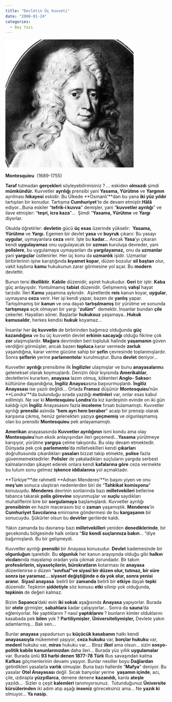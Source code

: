 ```yaml
---
title: "Devletin Üç kuvveti"
date: "2008-01-24"
categories: 
  - Baş Yazı
---
```


[![earlypic.jpg](../uploads/2008/01/earlypic.jpg)](../uploads/2008/01/earlypic.jpg "earlypic.jpg")

**Montesquieu**  (1689-1755)                                               

**Taraf** tutmadan **gerçekleri** söyleyebilirmisiniz ? … eskiden **olmazdı** şimdi **mümkündür.** Kuvvetler **ayrılığı** prensibi yani **Yasama, Yürütme** ve **Yargının**  ayrılması **hikayesi** eskidir. Bu Ülkede **Osmanlı’**dan bu yana **iki yüz yıldır** tartışılan bir konudur. Tartışma **Cumhuriyet**’te de devam etmiştir.**Hâlâ** ediyor…Buna eskiler “**tefrik-i kuvva**" demişler, yani “**kuvvetler ayrılığı**" ve ilave etmişler: “**teşri, icra kaza**"…  Şimdi “**Yasama, Yürütme** ve **Yargı** diyorlar.

Okulda öğretirler: **devletin** gücü **üç esas** üzerinde yükselir:  **Yasama, Yürütme** ve **Yargı.** Egemen bir devlet **yasa** ve **buyruk** çıkarır. Bu yasayı **uygular**, uymayanlara **ceza** verir. İşte bu **kadar.**.. Ancak **Yasa**’yı çıkaran kendi **uygulayamaz** onu uygulayacak bir **uzman** kuruluşa devreder, yani **polislere**, bu uygulamaya uymayanları da **yargılayamaz,** onu da **uzmanlar** yani **yargıçlar** üstlenirler. Her üç konu da **uzmanlık** işidir. Uzmanlar birbirlerinin işine karıştığında **kıyamet kopar**, düzen bozulur **sil baştan** olur, vakit kaybına **kamu** hukukunun zarar görmesine yol açar. Bu **modern** devlettir.

Bunun tersi **ilkelliktir**. **Kabile** düzenidir, aşiret hukukudur. **Geri** bir iştir. **Kaba** güç anlayışıdır. Yontulmamış **tabiat** düzenidir. Gelişmemiş **vahşî** hayat tarzıdır. İleri **Kamu** yaşamına aykırıdır.  Aşiretlerde **reis** kanun koyar, **uygular**, uymayana **ceza** verir. Her işi kendi yapar, bazen de **yanlış** yapar. Tartışılmamış bir **kanun** ve ona dayalı **tartışılmamış** bir yürütme ve sonunda **tartışmaya** açık olmayan bir yargı “**zulüm"**  demektir. İnsanlar bundan **çile** çekerler. Hayatları söner. Başlarlar **hukuksuz** yaşamaya…**Hukuk kamusaldır**, herkes kendisi **hukuk** koyamaz…

İnsanlar her **üç kuvvetin** de birbirinden bağımsız olduğunda **güç kazandığına** ve bu üç kuvvetin devlet **erkinin sacayağı** olduğu fikrine çok **zor** ulaşmışlardır. **Mağara** devrinden beri topluluk halinde **yaşamanın** güven verdiğini görmüşler, ancak bazen **topluca** karar vermede **zorluk** yaşandığına, karar verme gücüne sahip bir **şefin** çevresinde toplanmışlardır. Sonra **şeflerin** yerine **parlamentola**r kurulmuştur. Buna **devlet** deniyor…

Kuvvetler **ayrılığı** prensibine ilk **İngilizler** ulaşmışlar ve bunu **anayasaların**a geleneksel olarak koymuşlardı. Denizin öbür kıyısında **Amerikalılar**, devletlerini kurarken, **anayasa** lazım olmuş, kökenleri **Anglo- Sakso**n kültürüne dayandığına, **İngiliz Anayas**asına başvurmuşlardı. **İngiliz Anayasası** ise yazılı değildi… Ortada **Fransız** düşünür **Montesquieu**’nün **Londra’**da bulunduğu sırada yazdığı **metinleri** var, onlar esas kabul edilmişti. Ne var ki **Montesquieu** **Londra**’da kız kardeşinin evinde on iki gün kaldığı için **İngiliz** Anayasasını fazla **inceleme** fırsatı bulamamıştı. Kuvvetler ayrılığı **prensibi** aslında “**hem ayrı hem beraber**" acaip bir prensip olarak karşısına çıkmış, henüz gelenekten yazıya **geçmemiş** ve olgunlaşmamış olan bu prensibi **Montesquieu** pek anlayamamıştı.

**Amerikan** anayasasında **Kuvvetler ayrılığının** ismi kondu ama olay **Montesquieu**’nun eksik anlayışından ileri geçemedi…**Yasama** yürütmeye karışıyor, yürütme **yargıya** çelme takıyordu. Bu olay devam etmektedir. Dünyada pek çok **parlemento**’da milletvekilleri kendi **çıkarları** doğrultusunda çıkardıkları **yasaları** bizzat takip etmekte, **polise** fazla güvenmemektedirler. **Polisler** de yakaladıkları suçluların yargıda serbest kalmalarından şikayet ederek onlara kendi **kafalarına göre** ceza vermekte bu tutum sonu gelmez **işkence iddialarına** yol açmaktadır.

**Türkiye’**de rahmetli **Adnan Menderes’**in başını yiyen ve onu **meş’um** sonuca ulaştıran nedenlerden biri de “**Tahkikat komisyonu**" konusuydu. **Menderes** devrinin sonlarında bazı **milletvekileri** bellerine tabanca takarak **polis görevine** soyunmuşlar ve **suçlu** saydıkları muhaliflerini bire bir **sorgulamaya** başlamışlardı. Kuvvetler ayrılığı **prensibinin** en hazin macerasını biz o **zaman** yaşamıştık. **Menderes**’in **Cumhuriyet Savcılarına** emirname göndermesi de bu **kargaşanın** bir sonucuydu. Şükürler olsun bu **devirler** gerilerde kaldı.

Yakın zamanda bu davranışı bazı **milletvekilleri** yeniden **denediklerinde**, bir gecekondu bölgesinde halk onlara “**Siz kendi suçlarınıza bakın**… “diye bağırmışlardı. Bu bir gelişmeydi.  

Kuvvetler ayrılığı **prensibi** bir Anayasa konusudur. **Devlet** kademesinde bir **olgunluğun** işaretidir. Bu **olgunluk** her kanun arayışında olduğu gibi **halkın vicdan**ında mayalanıp oradan yola çıkmak zorundadır. Bir takım **profesörlerin, siyasetçilerin, bürokratların** kotarması ile **anayasa** düzenlenirse o düzen “**sınıfsal"**ve siyasî bir **düzen** olur, **tutmaz**, bir süre sonra **işe yaramaz**… siyaset değiştiğinde o da **yok** olur, sonra **yenisi** aranır**.  Siyasî anayasa**  belirli bir **zamanda** belirli bir **etkiye** dayalı **tepki** düzenidir. Tepkinin **şiddetiyle** söz konusu **etki** silinip yok olduğunda, **tepkinin** de değeri kalmaz.

Bizim **Sapanca**’daki evin **iki sokak** aşağısında **Anayasa** yapıyorlar. Burada bir **otele** girmişler, **sabahlara** kadar çalışıyorlar… Sonra da **sauna**’da eğleniyorlar. Ne yaptıklarını ? nasıl **yaptıklarını** ? bunların kimler olduklarını kasabada pek **bilen** yok ? **Partiliymişler**, **Üniversiteliymişler,** Devlete yakın adamlarmış… Bak sen…

Bunlar **anayasa** yapadursun şu **küçücük kasabanın** halkı kendi **anayasasıyla** mükemmel yaşıyor, **ceza hukuku** var, **borçlar hukuku** var, **medenî** hukuku var, **miras** hukuku var…. Biraz **ilkel** ama olsun… sizin **sosyo-politik kabile kanunlarınızdan** daha ileri… Burada yüz yıllık **uygulamalar** var. Burada ünlü **93 harbi denen 1877-78 Türk** Rus savaşından kalma **Kafkas** göçmenlerinin devamı yaşıyor. Bunlar nesiller boyu **Dağlardan** getirdikleri yasalarla **varlık** olmuşlar. Buna bazı hallerde “**Mafya**" deniyor. Bu yasalar **Otel Anayasası** değil. Sıcak banyolar yerine  **yaşamın içinde**, acı, çile, ızdırapla **yüzyıllarca**, denene denene **kazanıldı,** kanla **ateşle** yazıldı…  Sizler o çeşit **kalemleri** tanımıyorsunuz.  Tutunduğunuz **Üniversite kürsülerinden** iki adım atıp aşağı **inseniz** göreceksiniz ama… Ne **yazık ki** olmuyor… **Ya nasip.**
